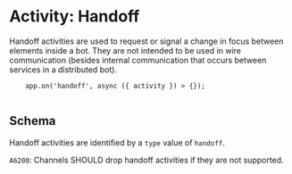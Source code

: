 # Activity: Handoff


Handoff activities are used to request or signal a change in focus between elements inside a bot. They are not intended to be used in wire communication (besides internal communication that occurs between services in a distributed bot).

```
    app.on('handoff', async ({ activity }) > {});
    

```
## Schema

Handoff activities are identified by a `type` value of `handoff`.

`A6200`: Channels SHOULD drop handoff activities if they are not supported.